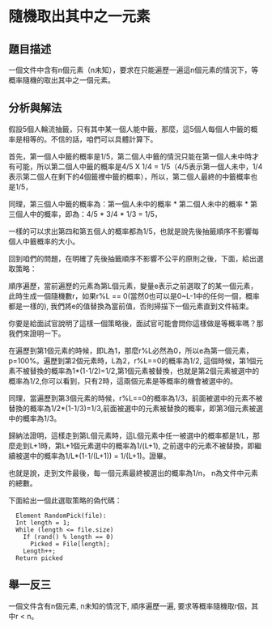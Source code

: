 # 隨機取出其中之一元素

## 題目描述

一個文件中含有n個元素（n未知），要求在只能遍歷一遍這n個元素的情況下，等概率隨機的取出其中之一個元素。

## 分析與解法

假設5個人輪流抽籤，只有其中某一個人能中籤，那麼，這5個人每個人中籤的概率是相等的。不信的話，咱們可以具體計算下。

首先，第一個人中籤的概率是1/5，第二個人中籤的情況只能在第一個人未中時才有可能，所以第二個人中籤的概率是4/5 X 1/4 = 1/5（4/5表示第一個人未中，1/4表示第二個人在剩下的4個籤裡中籤的概率），所以，第二個人最終的中籤概率也是1/5，

同理，第三個人中籤的概率為：第一個人未中的概率 * 第二個人未中的概率 * 第三個人中的概率，即為：4/5 * 3/4 * 1/3 = 1/5，

一樣的可以求出第四和第五個人的概率都為1/5，也就是說先後抽籤順序不影響每個人中籤概率的大小。


回到咱們的問題，在明確了先後抽籤順序不影響不公平的原則之後，下面，給出選取策略：

順序遍歷，當前遍歷的元素為第L個元素，變量e表示之前選取了的某一個元素，此時生成一個隨機數r，如果r%L == 0(當然0也可以是0~L-1中的任何一個，概率都是一樣的), 我們將e的值替換為當前值，否則掃描下一個元素直到文件結束。

你要是給面試官說明了這樣一個策略後，面試官可能會問你這樣做是等概率嗎？那我們來證明一下。

在遍歷到第1個元素的時候，即L為1，那麼r%L必然為0，所以e為第一個元素，p=100%。遍歷到第2個元素時，L為2，r%L==0的概率為1/2, 這個時候，第1個元素不被替換的概率為1*(1-1/2)=1/2,第1個元素被替換，也就是第2個元素被選中的概率為1/2,你可以看到，只有2時，這兩個元素是等概率的機會被選中的。

同理，當遍歷到第3個元素的時候，r%L==0的概率為1/3，前面被選中的元素不被替換的概率為1/2*(1-1/3)=1/3,前面被選中的元素被替換的概率，即第3個元素被選中的概率為1/3。

歸納法證明，這樣走到第L個元素時，這L個元素中任一被選中的概率都是1/L，那麼走到L+1時，第L+1個元素選中的概率為1/(L+1), 之前選中的元素不被替換，即繼續被選中的概率為1/L*(1-1/(L+1)) = 1/(L+1)。證畢。

也就是說，走到文件最後，每一個元素最終被選出的概率為1/n， n為文件中元素的總數。

下面給出一個此選取策略的偽代碼：
```
  Element RandomPick(file):
  Int length = 1;
  While (length <= file.size)
    If (rand() % length == 0)
      Picked = File[length];
    Length++;
  Return picked
```

## 舉一反三

一個文件含有n個元素, n未知的情況下, 順序遍歷一遍, 要求等概率隨機取r個，其中r < n。

